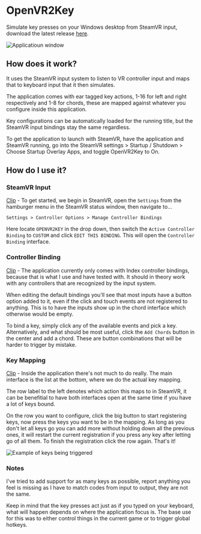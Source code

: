 # OpenVR2Key
Simulate key presses on your Windows desktop from SteamVR input, download the latest release [here](https://github.com/BOLL7708/OpenVR2Key/releases).

![Applicatioun window](https://i.imgur.com/Jocd7J9.png)

## How does it work?
It uses the SteamVR input system to listen to VR controller input and maps that to keyboard input that it then simulates.

The application comes with ear tagged key actions, 1-16 for left and right respectively and 1-8 for chords, these are mapped against whatever you configure inside this application. 

Key configurations can be automatically loaded for the running title, but the SteamVR input bindings stay the same regardless.

To get the application to launch with SteamVR, have the application and SteamVR running, go into the SteamVR settings > Startup / Shutdown > Choose Startup Overlay Apps, and toggle OpenVR2Key to On.

## How do I use it?
### SteamVR Input
[Clip](https://streamable.com/jvokn) -  To get started, we begin in SteamVR, open the `Settings` from the hamburger menu in the SteamVR status window, then navigate to...

    Settings > Controller Options > Manage Controller Bindings
    
Here locate `OPENVR2KEY` in the drop down, then switch the `Active Controller Binding` to `CUSTOM` and click `EDIT THIS BINDING`. This will open the `Controller Binding` interface.

### Controller Binding
[Clip](https://streamable.com/8q2ti) - The application currently only comes with Index controller bindings, because that is what I use and have tested with. It should in theory work with any controllers that are recognized by the input system.

When editing the default bindings you'll see that most inputs have a button option added to it, even if the click and touch events are not registered to anything. This is to have the inputs show up in the chord interface which otherwise would be empty.

To bind a key, simply click any of the available events and pick a key. Alternatively, and what should be most useful, click the `Add Chords` button in the center and add a chord. These are button combinations that will be harder to trigger by mistake.

### Key Mapping
[Clip](https://streamable.com/5ypyx) - Inside the application there's not much to do really. The main interface is the list at the bottom, where we do the actual key mapping.

The row label to the left denotes which action this maps to in SteamVR, it can be benefitial to have both interfaces open at the same time if you have a lot of keys bound.

On the row you want to configure, click the big button to start registering keys, now press the keys you want to be in the mapping. As long as you don't let all keys go you can add more without holding down all the previous ones, it will restart the current registration if you press any key after letting go of all them. To finish the registration click the row again. That's it!

![Example of keys being triggered](https://i.imgur.com/IlRDESr.png)

### Notes
I've tried to add support for as many keys as possible, report anything you feel is missing as I have to match codes from input to output, they are not the same.

Keep in mind that the key presses act just as if you typed on your keyboard, what will happen depends on where the application focus is. The base use for this was to either control things in the current game or to trigger global hotkeys.


